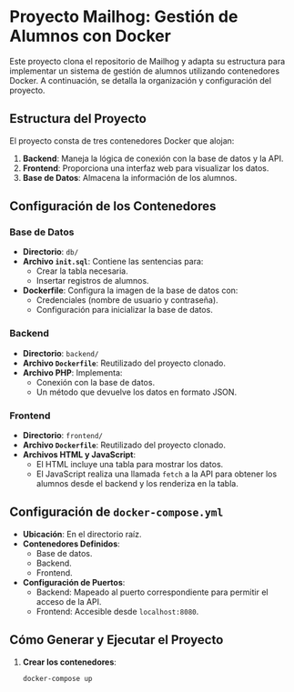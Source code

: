 # Proyecto Mailhog: Gestión de Alumnos con Docker

Este proyecto clona el repositorio de Mailhog y adapta su estructura para implementar un sistema de gestión de alumnos utilizando contenedores Docker. A continuación, se detalla la organización y configuración del proyecto.

## Estructura del Proyecto

El proyecto consta de tres contenedores Docker que alojan:

1. **Backend**: Maneja la lógica de conexión con la base de datos y la API.
2. **Frontend**: Proporciona una interfaz web para visualizar los datos.
3. **Base de Datos**: Almacena la información de los alumnos.

## Configuración de los Contenedores

### Base de Datos

- **Directorio**: `db/`
- **Archivo `init.sql`**: Contiene las sentencias para:
  - Crear la tabla necesaria.
  - Insertar registros de alumnos.
- **Dockerfile**: Configura la imagen de la base de datos con:
  - Credenciales (nombre de usuario y contraseña).
  - Configuración para inicializar la base de datos.

### Backend

- **Directorio**: `backend/`
- **Archivo `Dockerfile`**: Reutilizado del proyecto clonado.
- **Archivo PHP**: Implementa:
  - Conexión con la base de datos.
  - Un método que devuelve los datos en formato JSON.

### Frontend

- **Directorio**: `frontend/`
- **Archivo `Dockerfile`**: Reutilizado del proyecto clonado.
- **Archivos HTML y JavaScript**:
  - El HTML incluye una tabla para mostrar los datos.
  - El JavaScript realiza una llamada `fetch` a la API para obtener los alumnos desde el backend y los renderiza en la tabla.

## Configuración de `docker-compose.yml`

- **Ubicación**: En el directorio raíz.
- **Contenedores Definidos**:
  - Base de datos.
  - Backend.
  - Frontend.
- **Configuración de Puertos**:
  - Backend: Mapeado al puerto correspondiente para permitir el acceso de la API.
  - Frontend: Accesible desde `localhost:8080`.

## Cómo Generar y Ejecutar el Proyecto

1. **Crear los contenedores**:
   ```bash
   docker-compose up
